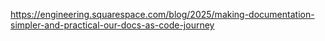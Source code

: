 https://engineering.squarespace.com/blog/2025/making-documentation-simpler-and-practical-our-docs-as-code-journey